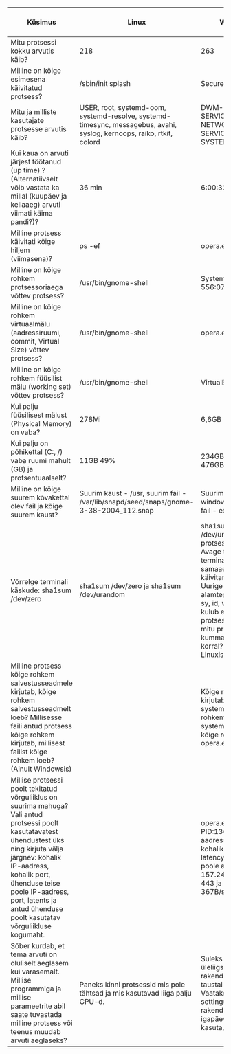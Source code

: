 |Küsimus|Linux|Windows|Linuxis kasutatud käsklus|Windowsis kasutatud tööriist|
|-------|-----|-------|-------------------------|----------------------------|
|Mitu protsessi kokku arvutis käib?|218|263|@@ps -aux | wc -l@@|Task manager -> Performance|
|Milline on kõige esimesena käivitatud protsess?|/sbin/init splash|Secure System|@@ps axo pid,cmd,comm,etime@@|Process Explorer -> start time|
|Mitu ja milliste kasutajate protsesse arvutis käib?|USER, root, systemd-oom, systemd-resolve, systemd-timesync, messagebus, avahi, syslog, kernoops, raiko, rtkit, colord|DWM-2, LOCAL SERVICES, NETWORK SERVICES, USER, SYSTEM, UMFD-0|@@ps -eo user@@|Task manager -> details|
|Kui kaua on arvuti järjest töötanud (up time) ? (Alternatiivselt võib vastata ka millal (kuupäev ja kellaaeg) arvuti viimati käima pandi?)?|36 min|6:00:32:31|@@uptime@@|Task manager -> performance -> CPU|
|Milline protsess käivitati kõige hiljem (viimasena)?|ps -ef|opera.exe|@@ps -ef@@|Process explorer -> start time|
|Milline on kõige rohkem protsessoriaega võttev protsess?|/usr/bin/gnome-shell|System Idle Process 556:07:44.703|@@ps -aux --sort -pcpu@@|process explorer -> CPU time|
|Milline on kõige rohkem virtuaalmälu (aadressiruumi, commit, Virtual Size) võttev protsess?|/usr/bin/gnome-shell|opera.exe|@@ps -aux --sort -vsz@@|Process Explorer -> Virtual Size|
|Milline on kõige rohkem füüsilist mälu (working set) võttev protsess?|/usr/bin/gnome-shell|VirtualBoxVm.exe|@@ps -aux --sort -pcpu@@|Process Explorer -> working set|
|Kui palju füüsilisest mälust (Physical Memory) on vaba?|278Mi|6,6GB|@@free -h@@|Task Manager -> Performance -> Memory|
|Kui palju on põhikettal (C:, /) vaba ruumi mahult (GB) ja protsentuaalselt?|11GB 49%|234GB free of 476GB -> 49,57%|@@df -h@@|File explorer -> this pc|
|Milline on kõige suurem kõvakettal olev fail ja kõige suurem kaust?|Suurim kaust - /usr, suurim fail - /var/lib/snapd/seed/snaps/gnome-3-38-2004_112.snap|Suurim kaust - windows ja suurim fail - ext4.vhdx|@@sudo du -a / | sort -n -r | head -n 100@@|WinDirStat|
|Võrrelge terminali käskude: sha1sum /dev/zero | sha1sum /dev/zero ja sha1sum /dev/urandom | sha1sum /dev/urandom protsessori nõudlust. Avage teine terminaliaken ja top samaaegseks käivitamiseks. Uurige millisele CPU alamtegevusele us, sy, id, wa, st jne kulub enim protsessori aega ja mitu protsenti kulub kummagi käsu korral? (Ainult Linuxis)|sha1sum /dev/zero | sha1sum /dev/zero kõike rohkem kulub aega us 94,9 ja seal sy 4,5. sha1sum /dev/urando | sha1sum /dev/uronado kulub kõige rohkem aega 48,5 id, seal on 22,2 us ja 29,4 sy| |@@top@@| |
|Milline protsess kõige rohkem salvestusseadmele kirjutab, kõige rohkem salvestusseadmelt loeb? Millisesse faili antud protsess kõige rohkem kirjutab, millisest failist kõige rohkem loeb? (Ainult Windowsis)| |Kõige rohkem kirjutab ja loeb system. Kõige rohkem kirjutab system protsess ja kõige rohkem loeb opera.exe protsess | |Resource manager -> disk -> disk activity|
|Millise protsessi poolt tekitatud võrguliiklus on suurima mahuga? Vali antud protsessi poolt kasutatavatest ühendustest üks ning kirjuta välja järgnev: kohalik IP-aadress, kohalik port, ühenduse teise poole IP-aadress, port, latents ja antud ühenduse poolt kasutatav võrguliikluse kogumaht.| |opera.exe PID:13640 kohalik aadress:192.186.3.8 kohalik port:54471 latency 43ms teise poole aadress: 157.240.205.1 port: 443 ja kogumaht 367B/sec | |Resource Monitor -> network|
|Sõber kurdab, et tema arvuti on oluliselt aeglasem kui varasemalt. Millise programmiga ja millise parameetrite abil saate tuvastada milline protsess või teenus muudab arvuti aeglaseks?|Paneks kinni protsessid mis pole tähtsad ja mis kasutavad liiga palju CPU-d.  |Suleks kõik üleliigsed rakendused mis taustal käivad. Vaataks üle startup settingud, ja keelaks rakendustel, mida igapäevaselt ei kasuta, käivituda.|@@top@@|Task manager|
